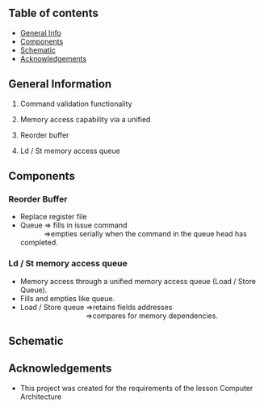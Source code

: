 

## Table of contents
* [General Info](#general-information)
* [Components](#components)
* [Schematic](#schematic)
* [Acknowledgements](#acknowledgements)


## General Information
1. Command validation functionality
2. Memory access capability via a unified 

1. Reorder buffer
2. Ld / St memory access queue 





## Components
### Reorder Buffer
* Replace register file
* Queue => fills in issue command <br>
      &emsp; &emsp; &ensp;  =>empties serially when the command in the queue head has completed. 

### Ld / St memory access queue

* Memory access through a unified memory access queue (Load / Store Queue). 
* Fills and empties like queue. 
* Load / Store queue =>retains fields addresses <br>
 &emsp; &emsp; &ensp; &emsp; &ensp; &emsp; &ensp; &emsp; &ensp;=>compares for memory dependencies. 





## Schematic



## Acknowledgements
* This project was created for the requirements of the lesson Computer Architecture




